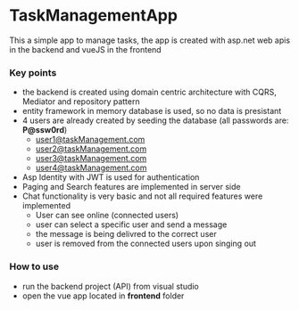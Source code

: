 # TaskManagementApp
This a simple app to manage tasks, the app is created with asp.net web apis in the backend and vueJS in the frontend

### Key points
* the backend is created using domain centric architecture with CQRS, Mediator and repository pattern
* entity framework in memory database is used, so no data is presistant
* 4 users are already created by seeding the database (all passwords are: **P@ssw0rd**)
  * user1@taskManagement.com
  * user2@taskManagement.com
  * user3@taskManagement.com
  * user4@taskManagement.com
* Asp Identity with JWT is used for authentication
* Paging and Search features are implemented in server side
* Chat functionality is very basic and not all required features were implemented
  * User can see online (connected users)
  * user can select a specific user and send a message
  * the message is being delivred to the correct user
  * user is removed from the connected users upon singing out

### How to use
* run the backend project (API) from visual studio
* open the vue app located in **frontend** folder


